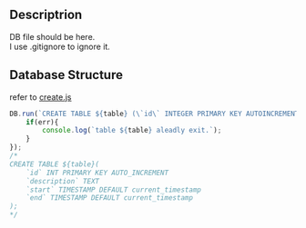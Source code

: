 <!-- doesn't complete yet. -->

## Descriptrion
DB file should be here.  
I use .gitignore to ignore it.

## Database Structure
refer to [create.js](../sqlite_operations/create.js)
``` javascript
DB.run(`CREATE TABLE ${table} (\`id\` INTEGER PRIMARY KEY AUTOINCREMENT,\`description\` TEXT,\`start\` TIMESTAMP DEFAULT CURRENT_TIMESTAMP,\`end\` TIMESTAMP DEFAULT CURRENT_TIMESTAMP)`, function(err){
    if(err){
        console.log(`table ${table} aleadly exit.`);
    }
});
/*
CREATE TABLE ${table}(
	`id` INT PRIMARY KEY AUTO_INCREMENT
	`description` TEXT
    `start` TIMESTAMP DEFAULT current_timestamp
    `end` TIMESTAMP DEFAULT current_timestamp
);
*/
```